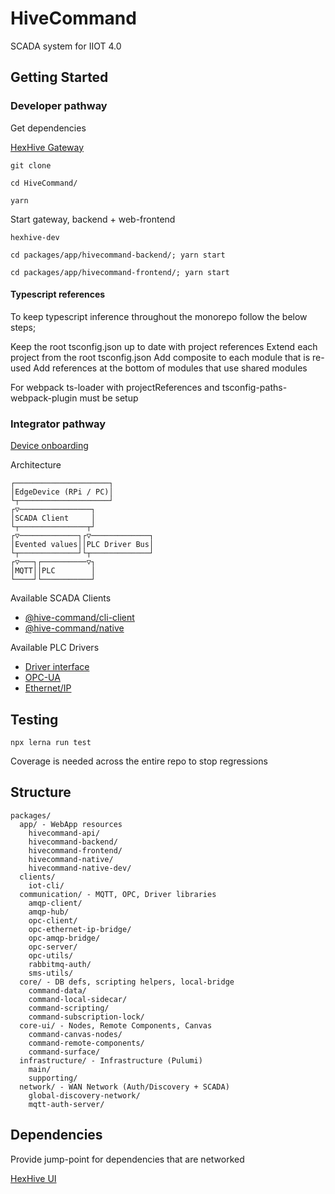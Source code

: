 # HiveCommand

SCADA system for IIOT 4.0

## Getting Started

### Developer pathway

Get dependencies

[HexHive Gateway](https://github.com/TheTechCompany/HexHive)

```
git clone 

cd HiveCommand/

yarn
```

Start gateway, backend + web-frontend
```
hexhive-dev

cd packages/app/hivecommand-backend/; yarn start

cd packages/app/hivecommand-frontend/; yarn start

```

#### Typescript references
To keep typescript inference throughout the monorepo follow the below steps;

Keep the root tsconfig.json up to date with project references
Extend each project from the root tsconfig.json
Add composite to each module that is re-used
Add references at the bottom of modules that use shared modules

For webpack ts-loader with projectReferences and tsconfig-paths-webpack-plugin must be setup

### Integrator pathway

[Device onboarding](/docs/device-onboarding.md)

Architecture

```
┌─────────────────────┐         
│EdgeDevice (RPi / PC)│         
└┬────────────────────┘         
┌▽────────────────┐             
│SCADA Client     │             
└┬───────────────┬┘             
┌▽─────────────┐┌▽─────────────┐
│Evented values││PLC Driver Bus│
└┬─────────────┘└┬─────────────┘
┌▽───┐┌──────────▽┐             
│MQTT││PLC        │             
└────┘└───────────┘             
```

Available SCADA Clients

- [@hive-command/cli-client](/packages/clients/cli-client/)
- [@hive-command/native](https://github.com/TheTechCompany/HiveCommand/releases)

Available PLC Drivers

- [Driver interface](/packages/drivers/command-driver/)
- [OPC-UA](/packages/drivers/command-opcua/)
- [Ethernet/IP](/packages/drivers/command-ethernet-ip/)


## Testing

```
npx lerna run test
```

Coverage is needed across the entire repo to stop regressions

## Structure

```
packages/
  app/ - WebApp resources
    hivecommand-api/
    hivecommand-backend/
    hivecommand-frontend/
    hivecommand-native/
    hivecommand-native-dev/
  clients/
    iot-cli/
  communication/ - MQTT, OPC, Driver libraries
    amqp-client/
    amqp-hub/
    opc-client/
    opc-ethernet-ip-bridge/
    opc-amqp-bridge/
    opc-server/
    opc-utils/
    rabbitmq-auth/
    sms-utils/
  core/ - DB defs, scripting helpers, local-bridge
    command-data/
    command-local-sidecar/
    command-scripting/
    command-subscription-lock/
  core-ui/ - Nodes, Remote Components, Canvas
    command-canvas-nodes/
    command-remote-components/
    command-surface/
  infrastructure/ - Infrastructure (Pulumi)
    main/
    supporting/
  network/ - WAN Network (Auth/Discovery + SCADA)
    global-discovery-network/
    mqtt-auth-server/
```

## Dependencies

Provide jump-point for dependencies that are networked

[HexHive UI](https://github.com/TheTechCompany/HiveUI)